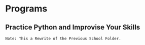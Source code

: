 # Programs

## Practice Python and Improvise Your Skills

`Note: This a Rewrite of the Previous School Folder.`
